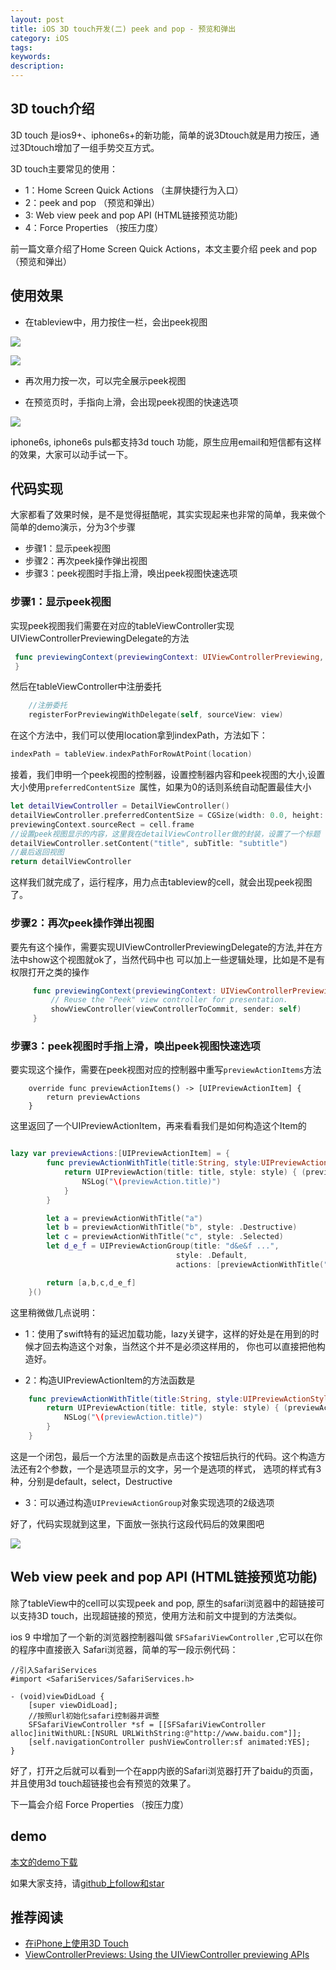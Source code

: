 ```yaml
---
layout: post
title: iOS 3D touch开发(二) peek and pop - 预览和弹出
category: iOS
tags:
keywords:
description:
---
```



##  3D touch介绍

3D touch 是ios9+、iphone6s+的新功能，简单的说3Dtouch就是用力按压，通过3Dtouch增加了一组手势交互方式。

3D touch主要常见的使用：

-   1：Home Screen Quick Actions （主屏快捷行为入口）
-   2：peek and pop （预览和弹出）
-   3: Web view peek and pop API (HTML链接预览功能)
-   4：Force Properties （按压力度）


前一篇文章介绍了Home Screen Quick Actions，本文主要介绍 peek and pop （预览和弹出）


##  使用效果

-   在tableview中，用力按住一栏，会出peek视图

![](https://developer.apple.com/library/ios/documentation/UserExperience/Conceptual/Adopting3DTouchOniPhone/Art/preview_available_2_2x.png)

![](https://developer.apple.com/library/ios/documentation/UserExperience/Conceptual/Adopting3DTouchOniPhone/Art/peek_2x.png)

-   再次用力按一次，可以完全展示peek视图

-   在预览页时，手指向上滑，会出现peek视图的快速选项

![](https://developer.apple.com/library/ios/documentation/UserExperience/Conceptual/Adopting3DTouchOniPhone/Art/peek_quick_actions_2x.png)

iphone6s, iphone6s puls都支持3d touch 功能，原生应用email和短信都有这样的效果，大家可以动手试一下。

##  代码实现

大家都看了效果时候，是不是觉得挺酷呢，其实实现起来也非常的简单，我来做个简单的demo演示，分为3个步骤

-   步骤1：显示peek视图
-   步骤2：再次peek操作弹出视图
-   步骤3：peek视图时手指上滑，唤出peek视图快速选项

###  步骤1：显示peek视图

实现peek视图我们需要在对应的tableViewController实现UIViewControllerPreviewingDelegate的方法

````swift
 func previewingContext(previewingContext: UIViewControllerPreviewing, viewControllerForLocation location: CGPoint) -> UIViewController? {
 }
````

然后在tableViewController中注册委托

````swift
    //注册委托
    registerForPreviewingWithDelegate(self, sourceView: view)

````


在这个方法中，我们可以使用location拿到indexPath，方法如下：

````swift
indexPath = tableView.indexPathForRowAtPoint(location)
````

接着，我们申明一个peek视图的控制器，设置控制器内容和peek视图的大小,设置大小使用`preferredContentSize `属性，如果为0的话则系统自动配置最佳大小

````swift
let detailViewController = DetailViewController()
detailViewController.preferredContentSize = CGSize(width: 0.0, height: 0.0)
previewingContext.sourceRect = cell.frame
//设置peek视图显示的内容，这里我在detailViewController做的封装，设置了一个标题
detailViewController.setContent("title", subTitle: "subtitle")
//最后返回视图
return detailViewController
````

这样我们就完成了，运行程序，用力点击tableview的cell，就会出现peek视图了。

### 步骤2：再次peek操作弹出视图

要先有这个操作，需要实现UIViewControllerPreviewingDelegate的方法,并在方法中show这个视图就ok了，当然代码中也
可以加上一些逻辑处理，比如是不是有权限打开之类的操作

````swift
     func previewingContext(previewingContext: UIViewControllerPreviewing, commitViewController viewControllerToCommit: UIViewController) {
         // Reuse the "Peek" view controller for presentation.
         showViewController(viewControllerToCommit, sender: self)
     }
````

###  步骤3：peek视图时手指上滑，唤出peek视图快速选项

要实现这个操作，需要在peek视图对应的控制器中重写`previewActionItems`方法

````
    override func previewActionItems() -> [UIPreviewActionItem] {
        return previewActions
    }

````

这里返回了一个UIPreviewActionItem，再来看看我们是如何构造这个Item的

````swift

lazy var previewActions:[UIPreviewActionItem] = {
        func previewActionWithTitle(title:String, style:UIPreviewActionStyle = .Default) -> UIPreviewAction {
            return UIPreviewAction(title: title, style: style) { (previewAction, viewController) -> Void in
                NSLog("\(previewAction.title)")
            }
        }

        let a = previewActionWithTitle("a")
        let b = previewActionWithTitle("b", style: .Destructive)
        let c = previewActionWithTitle("c", style: .Selected)
        let d_e_f = UIPreviewActionGroup(title: "d&e&f ...",
                                     style: .Default,
                                     actions: [previewActionWithTitle("d"),previewActionWithTitle("e"),previewActionWithTitle("f")])

        return [a,b,c,d_e_f]
    }()
````

这里稍微做几点说明：

-   1：使用了swift特有的延迟加载功能，lazy关键字，这样的好处是在用到的时候才回去构造这个对象，当然这个并不是必须这样用的，
你也可以直接把他构造好。

-   2：构造UIPreviewActionItem的方法函数是

````swift
    func previewActionWithTitle(title:String, style:UIPreviewActionStyle = .Default) -> UIPreviewAction {
        return UIPreviewAction(title: title, style: style) { (previewAction, viewController) -> Void in
            NSLog("\(previewAction.title)")
        }
    }
````

这是一个闭包，最后一个方法里的函数是点击这个按钮后执行的代码。这个构造方法还有2个参数，一个是选项显示的文字，另一个是选项的样式，
选项的样式有3种，分别是default，select，Destructive

-   3：可以通过构造`UIPreviewActionGroup`对象实现选项的2级选项


好了，代码实现就到这里，下面放一张执行这段代码后的效果图吧

![](http://images.jumppo.com/uploads/2016-03-21-iOS-3DTouch-2-1.gif)


##  Web view peek and pop API (HTML链接预览功能)

除了tableView中的cell可以实现peek and pop, 原生的safari浏览器中的超链接可以支持3D touch，出现超链接的预览，使用方法和前文中提到的方法类似。

ios 9 中增加了一个新的浏览器控制器叫做 ` SFSafariViewController ` ,它可以在你的程序中直接嵌入 Safari浏览器，简单的写一段示例代码：

````
//引入SafariServices
#import <SafariServices/SafariServices.h>

- (void)viewDidLoad {
    [super viewDidLoad];
    //按照url初始化safari控制器并调整
    SFSafariViewController *sf = [[SFSafariViewController alloc]initWithURL:[NSURL URLWithString:@"http://www.baidu.com"]];
    [self.navigationController pushViewController:sf animated:YES];
}
````

好了，打开之后就可以看到一个在app内嵌的Safari浏览器打开了baidu的页面，并且使用3d touch超链接也会有预览的效果了。


下一篇会介绍 Force Properties （按压力度）

##  demo

[本文的demo下载](https://github.com/coolnameismy/demo/tree/master/3DTouchDemo)

如果大家支持，请[github上follow和star](https://github.com/coolnameismy)


## 推荐阅读

-   [在iPhone上使用3D Touch](http://www.cocoachina.com/ios/20151021/13849.html)
-   [ViewControllerPreviews: Using the UIViewController previewing APIs](https://developer.apple.com/library/ios/samplecode/ViewControllerPreviews/Introduction/Intro.html#//apple_ref/doc/uid/TP40016546)
